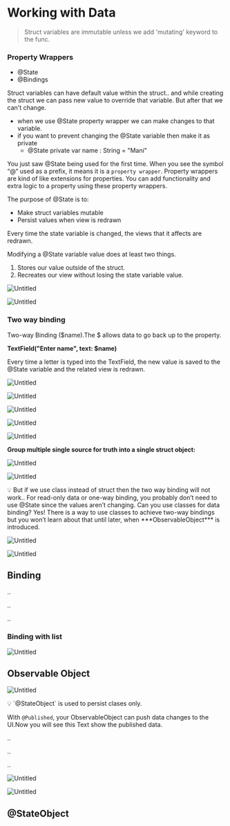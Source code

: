 # Working with Data

> Struct variables are immutable unless we add 'mutating' keyword to the func.

### Property Wrappers

- @State
- @Bindings

Struct variables can have default value within the struct.. and while creating the struct we can pass new value to override that variable. But after that we can't change. 

- when we use @State property wrapper we can make changes to that variable.
- if you want to prevent changing the @State variable then make it as private
    - @State private var name : String = "Mani"
    

You just saw @State being used for the first time. When you see the symbol “@“ used as a prefix, it means it is a `property wrapper`. Property wrappers are kind of like extensions for properties.  You can add functionality and extra logic to a property using these property wrappers. 

The purpose of @State is to: 

- Make struct variables mutable
- Persist values when view is redrawn

Every time the state variable is changed, the views that it affects are redrawn.

Modifying a @State variable value does at least two things. 

1. Stores our value outside of the struct. 
2. Recreates our view without losing the state variable value.

![Untitled](images/Untitled.png)

![Untitled](images/Untitled1.png)

### Two way binding

Two-way Binding ($name).The $ allows data to go back up to the property.

**TextField("Enter name", text: $name)**

Every time a letter is typed into the TextField, the new value is saved to the @State variable and the related view is redrawn.

![Untitled](images/Untitled2.png)

![Untitled](images/Untitled3.png)

![Untitled](images/Untitled4.png)

![Untitled](images/Untitled5.png)

![Untitled](images/Untitled6.png)

**Group multiple single source for truth into a single struct object:** 

![Untitled](images/Untitled7.png)

![Untitled](images/Untitled8.png)

<aside>
💡 But if we use class instead of struct then the two way binding will not work.. 
For read-only data or one-way binding, you probably don’t need to use @State since the values aren’t changing. Can you use classes for data binding? Yes! There is a way to use classes to achieve two-way bindings but you won’t learn about that until later, when ***ObservableObject*** is introduced.

</aside>

![Untitled](images/Untitled9.png)

![Untitled](images/Untitled10.png)

## Binding

..

..

..

### Binding with list

![Untitled](images/Untitled11.png)

## Observable Object

![Untitled](images/Untitled12.png)

<aside>
💡 `@StateObject` is used to persist clases only.

With `@Published`, your ObservableObject can push data changes to the UI.Now you will see this Text show the published data.

</aside>

..

..

..

![Untitled](images/Untitled13.png)

![Untitled](images/Untitled14.png)

## @StateObject